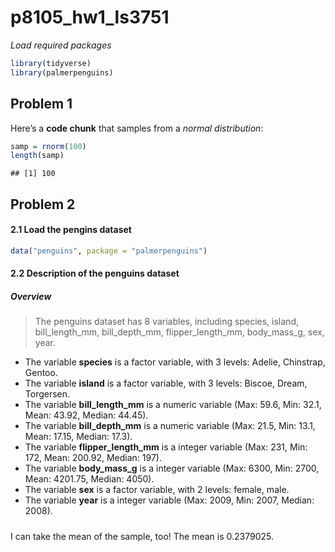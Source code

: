 p8105\_hw1\_ls3751
================

*Load required packages*

``` r
library(tidyverse)
library(palmerpenguins)
```

## Problem 1

Here’s a **code chunk** that samples from a *normal distribution*:

``` r
samp = rnorm(100)
length(samp)
```

    ## [1] 100

## Problem 2

#### 2.1 Load the pengins dataset

``` r
data("penguins", package = "palmerpenguins")
```

#### 2.2 Description of the penguins dataset

##### Overview

> The penguins dataset has 8 variables, including species, island,
> bill\_length\_mm, bill\_depth\_mm, flipper\_length\_mm, body\_mass\_g,
> sex, year.

  - The variable **species** is a factor variable, with 3 levels:
    Adelie, Chinstrap, Gentoo.
  - The variable **island** is a factor variable, with 3 levels: Biscoe,
    Dream, Torgersen.
  - The variable **bill\_length\_mm** is a numeric variable (Max: 59.6,
    Min: 32.1, Mean: 43.92, Median: 44.45).
  - The variable **bill\_depth\_mm** is a numeric variable (Max: 21.5,
    Min: 13.1, Mean: 17.15, Median: 17.3).
  - The variable **flipper\_length\_mm** is a integer variable (Max:
    231, Min: 172, Mean: 200.92, Median: 197).
  - The variable **body\_mass\_g** is a integer variable (Max: 6300,
    Min: 2700, Mean: 4201.75, Median: 4050).
  - The variable **sex** is a factor variable, with 2 levels: female,
    male.
  - The variable **year** is a integer variable (Max: 2009, Min: 2007,
    Median: 2008).

##### 

I can take the mean of the sample, too\! The mean is 0.2379025.
